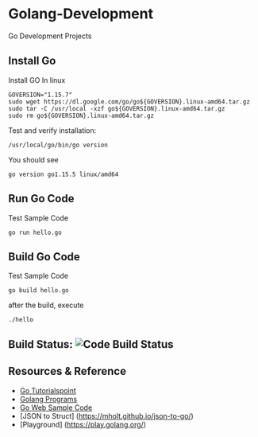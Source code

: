 # Golang-Development
Go Development Projects

## Install Go
Install GO In linux
```
GOVERSION="1.15.7"
sudo wget https://dl.google.com/go/go${GOVERSION}.linux-amd64.tar.gz
sudo tar -C /usr/local -xzf go${GOVERSION}.linux-amd64.tar.gz
sudo rm go${GOVERSION}.linux-amd64.tar.gz
```
Test and verify installation:
```
/usr/local/go/bin/go version
```
You should see
```
go version go1.15.5 linux/amd64
```

## Run Go Code
Test Sample Code
```
go run hello.go
```

## Build Go Code
Test Sample Code
```
go build hello.go
```
after the build, execute
```
./hello
```

## Build Status: ![Code Build Status](https://github.com/uonyekwuluje/golang-development/workflows/Golang-Builds/badge.svg)

## Resources & Reference
* [Go Tutorialspoint](https://www.tutorialspoint.com/go/index.htm)
* [Golang Programs](https://www.golangprograms.com/go-language.html)
* [Go Web Sample Code](https://github.com/PacktPublishing/Go-Web-Development-Cookbook)
* [JSON to Struct] (https://mholt.github.io/json-to-go/)
* [Playground] (https://play.golang.org/)
